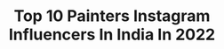 ---
title: Top 10 Painters Instagram Influencers In India In 2022
description: >-
  Find top painters Instagram influencers in India in 2022. Most popular hashtags: #fashionblogger #model #reels #love.
platform: Instagram
hits: 361
text_top: Analyze the top-rated Instagram influencers on inBeat.
text_bottom: inBeat holds 361 Instagram influencers like this in India for you to collaborate.
profiles:
  - username: "riddhikumar_"
    fullname: >-
      Riddhi Kumar
    bio: >-
      I like food and films Amateur writer, painter and cook Professional over thinker Experimenting @riddhiculousart
    location: "India"
    followers: 96803
    engagement: 867
    commentsToLikes: 0.014282
    id: ck15tihmei8v00i19m3fcaait
    verified: false
    hashtags: "#portraitphotography, #imgmodelscout, #portfolio, #model"
  - username: "thatbindigirl"
    fullname: >-
      Mittali arora
    bio: >-
      ੴ MODEL | Influencer | Painter | Blogger ✨ I don’t care How I am viewed, I know me. I am good. ❤️ @artbrushcanvases Chandigarh
    location: "India"
    followers: 77678
    engagement: 270
    commentsToLikes: 0.029488
    id: ck8t7jmwoh20x0j78anyaf5pu
    verified: false
    hashtags: "#positivevibes, #chandigarhgirls, #bollywoodstyle, #curlyhair"
  - username: "lifeinabackpack01"
    fullname: >-
      कप्तान साहिबा👩🏻‍✈️🇮🇳
    bio: >-
      Love to be in "HakunaMatata" state. Traveler 🗺 Trekker 🏔 Fashionista 💃 Foodie 🍕Painter 👩🏻‍🎨 👀 Watch my #googleindia Ad...👇🏻
    location: "India"
    followers: 6894
    engagement: 663
    commentsToLikes: 0.022628
    id: ckaosdpk3r7cb0i78t31o3iri
    verified: false
    hashtags: "#pahadism, #itshimalayas, #ladakhtourism, #hillsin"
  - username: "anthonyhopkins"
    fullname: >-
      Anthony Hopkins
    bio: >-
      Artist, Painter, Composer, Actor of film, stage, and television @anthonyhopkinscollection
    location: "India"
    followers: 2339871
    engagement: 408
    commentsToLikes: 0.025953
    id: ck0vwgjnltlvz0i19d1dlevlr
    verified: true
    hashtags: "#nationalcatday"
  - username: "shivrajwaichal"
    fullname: >-
      Shivraj Waichal
    bio: >-
      Painter | Actor | Director Do follow @paintershonbob for artworks
    location: "India"
    followers: 21750
    engagement: 696
    commentsToLikes: 0.009676
    id: ck5pwh0s5mrbo0i114tdrqfi5
    verified: true
    hashtags: "#procreate, #procreateart, #selfportrait, #ipadpro"
  - username: "aartiinaagpal"
    fullname: >-
      AARTII NAAGPAL
    bio: >-
      Actress/writer /director/athlete/ shotokan black belt/painter living my legacy.tweet me @aartiinaagpal
    location: "India"
    followers: 520046
    engagement: 57
    commentsToLikes: 0.033191
    id: ck15sagg8c0lz0i191tnwlq6t
    verified: true
    hashtags: "#mood, #iam, #me, #legend"
  - username: "varunpainter"
    fullname: >-
      Varun
    bio: >-
      - Automotive Journalist - Mail - varun.painter@gmail.com for business queries
    location: "India"
    followers: 27502
    engagement: 812
    commentsToLikes: 0.014726
    id: ckap60vaudzfb0i78apchw9fy
    verified: false
    hashtags: "#follow, #kawasaki, #subscribe, #edit"
  - username: "arka_patra"
    fullname: >-
      Arka Patra
    bio: >-
      Visual artist/fashion photographer/painter/sculptor. Based in India.
    location: "India"
    followers: 9895
    engagement: 733
    commentsToLikes: 0.020111
    id: ck14gyfo17mwb0i199zf1p2tl
    verified: false
    hashtags: "#fashions, #model, #print, #white"
  - username: "musku____"
    fullname: >-
      
    bio: >-
      Painter/DM for paid collab wish me on 30th aug👸 Virgo pwc⛪ Art is not what you see,but what you make others see❤
    location: "India"
    followers: 7686
    engagement: 680
    commentsToLikes: 0.021479
    id: ck1369j2l5f1m0i19mcz81i8s
    verified: false
    hashtags: "#positivevibes, #insta, #peaceful, #fashionhub"
  - username: "yash__shrivastava"
    fullname: >-
      YASH SHRIVASTAVA © | India 🇮🇳
    bio: >-
      • MODEL • BLOGGER • ACTOR • PAINTER • MBA • | Fashion | Lifestyle | Food | Travel | 💢 Dada Saheb Phalke Student🎥 Dm/Mail 📩 for Collaboration
    location: "India"
    followers: 55292
    engagement: 252
    commentsToLikes: 0.059642
    id: ck8t73qbwfjnn0j78ys8zt1ms
    verified: false
    hashtags: "#bangloreblogger, #immunityboosters, #healthylifestyle, #indoreblogger"
---